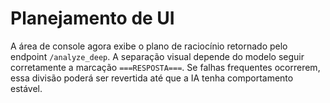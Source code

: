 # Planejamento de UI

A área de console agora exibe o plano de raciocínio retornado pelo endpoint
`/analyze_deep`. A separação visual depende do modelo seguir corretamente a
marcação `===RESPOSTA===`. Se falhas frequentes ocorrerem, essa divisão poderá
ser revertida até que a IA tenha comportamento estável.
